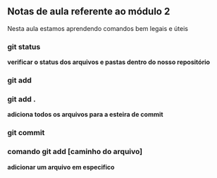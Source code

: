 ## Notas de aula referente ao módulo 2

Nesta aula estamos aprendendo comandos bem legais e úteis

### git status 
**verificar o status dos arquivos e pastas dentro do nosso repositório**


### git add 

### git add .
**adiciona todos os arquivos para a esteira de commit**

### git commit 

### comando git add [caminho do arquivo]

**adicionar um arquivo em especifico**
